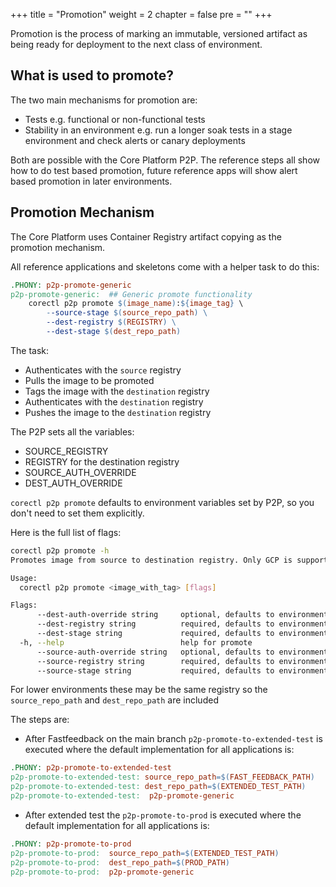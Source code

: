 +++
title = "Promotion"
weight = 2
chapter = false
pre = ""
+++

Promotion is the process of marking an immutable, versioned artifact as being ready for deployment to the next class of environment.

## What is used to promote?

The two main mechanisms for promotion are:

* Tests e.g. functional or non-functional tests
* Stability in an environment e.g. run a longer soak tests in a stage environment and check alerts or canary deployments

Both are possible with the Core Platform P2P. The reference steps all show how to do test based promotion, future reference
apps will show alert based promotion in later environments.

## Promotion Mechanism

The Core Platform uses Container Registry artifact copying as the promotion mechanism.

All reference applications and skeletons come with a helper task to do this:

```makefile
.PHONY: p2p-promote-generic
p2p-promote-generic:  ## Generic promote functionality
    corectl p2p promote $(image_name):${image_tag} \
        --source-stage $(source_repo_path) \
        --dest-registry $(REGISTRY) \
        --dest-stage $(dest_repo_path)
```

The task:

* Authenticates with the `source` registry
* Pulls the image to be promoted
* Tags the image with the `destination` registry
* Authenticates with the `destination` registry
* Pushes the image to the `destination` registry

The P2P sets all the variables:

* SOURCE_REGISTRY
* REGISTRY for the destination registry
* SOURCE_AUTH_OVERRIDE
* DEST_AUTH_OVERRIDE

`corectl p2p promote` defaults to environment variables set by P2P, so you don't need to set them explicitly.

Here is the full list of flags:

```bash
corectl p2p promote -h
Promotes image from source to destination registry. Only GCP is supported for now

Usage:
  corectl p2p promote <image_with_tag> [flags]

Flags:
      --dest-auth-override string     optional, defaults to environment variable: DEST_AUTH_OVERRIDE
      --dest-registry string          required, defaults to environment variable: DEST_REGISTRY
      --dest-stage string             required, defaults to environment variable: DEST_STAGE
  -h, --help                          help for promote
      --source-auth-override string   optional, defaults to environment variable: SOURCE_AUTH_OVERRIDE
      --source-registry string        required, defaults to environment variable: SOURCE_REGISTRY
      --source-stage string           required, defaults to environment variable: SOURCE_STAGE
```

For lower environments these may be the same registry so the `source_repo_path` and `dest_repo_path` are included

The steps are:

* After Fastfeedback on the main branch `p2p-promote-to-extended-test` is executed where the default implementation for all applications is:

```makefile
.PHONY: p2p-promote-to-extended-test
p2p-promote-to-extended-test: source_repo_path=$(FAST_FEEDBACK_PATH)
p2p-promote-to-extended-test: dest_repo_path=$(EXTENDED_TEST_PATH)
p2p-promote-to-extended-test:  p2p-promote-generic
```

* After extended test the `p2p-promote-to-prod` is executed where the default implementation for all applications is:

```makefile
.PHONY: p2p-promote-to-prod
p2p-promote-to-prod:  source_repo_path=$(EXTENDED_TEST_PATH)
p2p-promote-to-prod:  dest_repo_path=$(PROD_PATH)
p2p-promote-to-prod:  p2p-promote-generic
```
